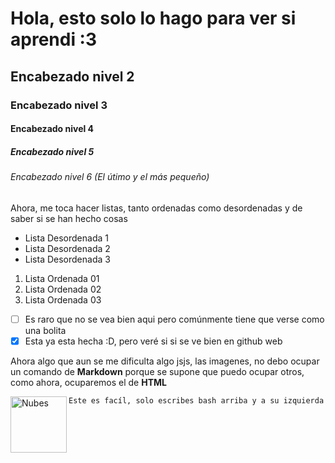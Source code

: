 # Hola, esto solo lo hago para ver si aprendi :3
## Encabezado nivel 2
### Encabezado nivel 3
#### Encabezado nivel 4
##### Encabezado nivel 5
###### Encabezado nivel 6 (El útimo y el más pequeño)

Ahora, me toca hacer listas, tanto ordenadas como desordenadas y de saber si se han hecho cosas

- Lista Desordenada 1
- Lista Desordenada 2
- Lista Desordenada 3

1. Lista Ordenada 01
2. Lista Ordenada 02
3. Lista Ordenada 03

- [ ] Es raro que no se vea bien aqui pero comúnmente tiene que verse como una bolita
- [X] Esta ya esta hecha :D, pero veré si si se ve bien en github web

Ahora algo que aun se me dificulta algo jsjs, las imagenes, no debo ocupar un comando de **Markdown** porque se supone que puedo ocupar otros, como ahora, ocuparemos el de **HTML**

<img alt="Nubes" src="https://octodex.github.com/images/cloud.jpg" width="90" align="left">

```bash
Este es facíl, solo escribes bash arriba y a su izquierda solo comillas, por cierto, se ve bonito la imagen :3
```